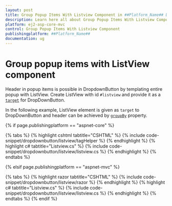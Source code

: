 ```yaml
---
layout: post
title: Group Popup Items With Listview Component in ##Platform_Name## Drop Down Button Component
description: Learn here all about Group Popup Items With Listview Component in Syncfusion ##Platform_Name## Drop Down Button component and more.
platform: ej2-asp-core-mvc
control: Group Popup Items With Listview Component
publishingplatform: ##Platform_Name##
documentation: ug
---
```



# Group popup items with ListView component

Header in popup items is possible in DropdownButton by templating entire popup with ListView.
Create ListView with id `#listview` and provide it as a
[`target`](https://help.syncfusion.com/cr/aspnetcore-js2/Syncfusion.EJ2.SplitButtons.DropDownButton.html#Syncfusion_EJ2_SplitButtons_DropDownButton_Target) for DropDownButton.

In the following example, ListView element is given as `target` to DropDownButton and header
can be achieved by [`groupBy`](https://help.syncfusion.com/cr/aspnetcore-js2/Syncfusion.EJ2.Lists.ListViewFieldSettings.html#Syncfusion_EJ2_Lists_ListViewFieldSettings_GroupBy) property.

{% if page.publishingplatform == "aspnet-core" %}

{% tabs %}
{% highlight cshtml tabtitle="CSHTML" %}
{% include code-snippet/dropdownbutton/listview/tagHelper %}
{% endhighlight %}
{% highlight c# tabtitle="Listview.cs" %}
{% include code-snippet/dropdownbutton/listview/listview.cs %}
{% endhighlight %}
{% endtabs %}

{% elsif page.publishingplatform == "aspnet-mvc" %}

{% tabs %}
{% highlight razor tabtitle="CSHTML" %}
{% include code-snippet/dropdownbutton/listview/razor %}
{% endhighlight %}
{% highlight c# tabtitle="Listview.cs" %}
{% include code-snippet/dropdownbutton/listview/listview.cs %}
{% endhighlight %}
{% endtabs %}
{% endif %}

